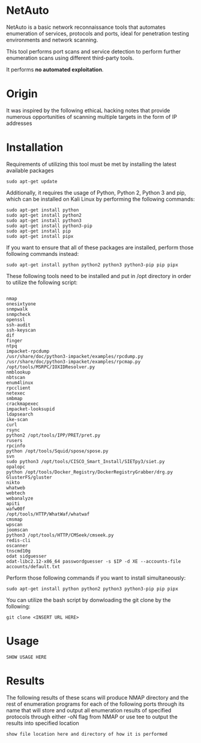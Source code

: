 # NetAuto

NetAuto is a basic network reconnaissance tools that automates enumeration of services, protocols and ports, ideal for penetration testing environments and network scanning.

This tool performs port scans and service detection to perform further enumeration scans using different third-party tools.

It performs **no automated exploitation**.

# Origin
It was inspired by the following ethicaL hacking notes that provide numerous opportunities of scanning multiple targets in the form of IP addresses

# Installation
Requirements of utilizing this tool must be met by installing the latest available packages
```
sudo apt-get update
```

Additionally, it requires the usage of Python, Python 2, Python 3 and pip, which can be installed on Kali Linux by performing the following commands:
```
sudo apt-get install python
sudo apt-get install python2
sudo apt-get install python3
sudo apt-get install python3-pip
sudo apt-get install pip
sudo apt-get install pipx
```

If you want to ensure that all of these packages are installed, perform those following commands instead:
```
sudo apt-get install python python2 python3 python3-pip pip pipx
```

These following tools need to be installed and put in /opt directory in order to utilize the following script:
```

nmap
onesixtyone
snmpwalk
snmpcheck
openssl
ssh-audit
ssh-keyscan
dif
finger
ntpq
impacket-rpcdump
/usr/share/doc/python3-impacket/examples/rpcdump.py
/usr/share/doc/python3-impacket/examples/rpcmap.py
/opt/tools/MSRPC/IOXIDResolver.py
nmblookup
nbtscan
enum4linux
rpcclient
netexec
smbmap
crackmapexec
impacket-looksupid
ldapsearch
ike-scan
curl
rsync
python2 /opt/tools/IPP/PRET/pret.py
rusers
rpcinfo
python /opt/tools/Squid/spose/spose.py
svn
sudo python3 /opt/tools/CISCO_Smart_Install/SIETpy3/siet.py
opalopc
python /opt/tools/Docker_Registry/DockerRegistryGrabber/drg.py
GlusterFS/gluster
nikto
whatweb
webtech
webanalyze
apiti
wafw00f
/opt/tools/HTTP/WhatWaf/whatwaf
cmsmap
wpscan
joomscan
python3 /opt/tools/HTTP/CMSeek/cmseek.py
redis-cli
oscanner
tnscmd10g
odat sidguesser
odat-libc2.12-x86_64 passwordguesser -s $IP -d XE --accounts-file accounts/default.txt 
```

Perform those following commands if you want to install simultaneously:
```
sudo apt-get install python python2 python3 python3-pip pip pipx
```

You can utilize the bash script by donwloading the git clone by the following:
```
git clone <INSERT URL HERE>
```


# Usage 
```
SHOW USAGE HERE
```

# Results
The following results of these scans will produce NMAP directory and the rest of enumeration programs for each of the following ports through its name that will store and output all enumeration results of specified protocols through either -oN flag from NMAP or use tee to output the results into specified location 
```
show file location here and directory of how it is performed
```

